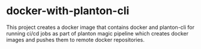 # docker-with-planton-cli

This project creates a docker image that contains docker and planton-cli for running ci/cd jobs as part of planton magic pipeline which creates docker images and pushes them to remote docker repositories.
